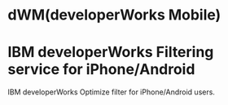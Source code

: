 # dWM(developerWorks Mobile)

# IBM developerWorks Filtering service for iPhone/Android

IBM developerWorks Optimize filter for iPhone/Android users.

